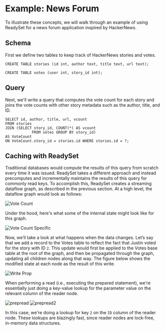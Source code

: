 # Example: News Forum
To illustrate these concepts, we will walk through an example of using ReadySet for a news forum application inspired by HackerNews.

## Schema
First we define two tables to keep track of HackerNews stories and votes. 

```CREATE TABLE stories (id int, author text, title text, url text); ```

```CREATE TABLE votes (user int, story_id int);``` 

## Query 

Next, we'll write a query that computes the vote count for each story and joins the 
vote counts with other story metadata such as the author, title, and ID.  

```
SELECT id, author, title, url, vcount 
FROM stories 
JOIN (SELECT story_id, COUNT(*) AS vcount 
            FROM votes GROUP BY story_id)  
AS VoteCount 
ON VoteCount.story_id = stories.id WHERE stories.id = ?; 

``` 

## Caching with ReadySet

Traditional databases would compute the results of this query from scratch every time it was issued. ReadySet takes a 
different approach and instead precomputes and incrementally maintains the results of this query for commonly read keys.
To accomplish this, ReadySet creates a streaming dataflow graph, as described in the previous section. At a high level, the 
dataflow graph would look as follows:

![Vote Count](/prepared-to-high-level.png)

Under the hood, here's what some of the internal state might look like for this graph. 

![Vote Count Specific](/votequeryspecific.png)

Now, we’ll take a look at what happens when the data changes. Let’s say that we add a record to the Votes table to 
reflect the fact that Justin voted for the story with ID `2`. This update would first be applied to the Votes base table at 
the root of the graph, and then be propagated through the graph, updating all children nodes along that way. 
The figure below shows the modified state at each node as the result of this write.

![Write Prop](/WriteProp.gif)

When performing a read (i.e., executing the prepared statement), we're essentially just doing a key-value lookup for the parameter 
value on the relevant column of the reader node. 

![prepread](/executeread.png)
![prepread2](/executeread2.png)

In this case, we're doing a lookup for key `2` on the `ID` column of the reader node. These lookups are blazingly fast, since reader 
nodes are lock-free, in-memory data structures. 